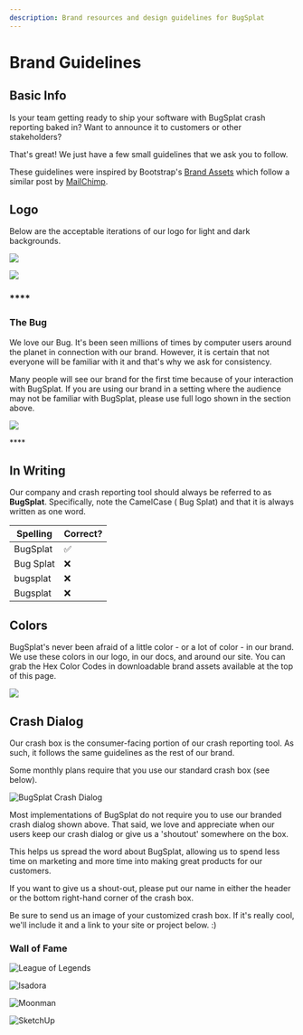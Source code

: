 ```yaml
---
description: Brand resources and design guidelines for BugSplat
---
```


# Brand Guidelines

## **Basic Info**

Is your team getting ready to ship your software with BugSplat crash reporting baked in? Want to announce it to customers or other stakeholders?

That's great! We just have a few small guidelines that we ask you to follow.

These guidelines were inspired by Bootstrap's [Brand Assets](https://www.dropbox.com/sh/yn24gz1ruom7l7l/AAA4vweIYVMFZdCHAwKN0YDoa?dl=0) which follow a similar post by [MailChimp](https://styleguide.mailchimp.com/).

## **Logo**

Below are the acceptable iterations of our logo for light and dark backgrounds.

![](<../../.gitbook/assets/new-full-logo-color (2) (2) (2) (2) (1).png>)

![](../../.gitbook/assets/logo-brand-usage-2021.png)

### \*\*\*\*

### **The Bug**

We love our Bug. It's been seen millions of times by computer users around the planet in connection with our brand. However, it is certain that not everyone will be familiar with it and that's why we ask for consistency.

Many people will see our brand for the first time because of your interaction with BugSplat. If you are using our brand in a setting where the audience may not be familiar with BugSplat, please use full logo shown in the section above.

![](../../.gitbook/assets/current-logo-bs-guidlines-2021.png)

\*\*\*\*

## **In Writing**

Our company and crash reporting tool should always be referred to as **BugSplat**. Specifically, note the CamelCase ( Bug Splat) and that it is always written as one word.

| Spelling  | Correct? |
| --------- | -------- |
| BugSplat  | ✅        |
| Bug Splat | ❌        |
| bugsplat  | ❌        |
| Bugsplat  | ❌        |

## **Colors**

BugSplat's never been afraid of a little color - or a lot of color - in our brand. We use these colors in our logo, in our docs, and around our site. You can grab the Hex Color Codes in downloadable brand assets available at the top of this page.

![](../../.gitbook/assets/bugsplat-colors-2021.png)

## **Crash Dialog**

Our crash box is the consumer-facing portion of our crash reporting tool. As such, it follows the same guidelines as the rest of our brand.

Some monthly plans require that you use our standard crash box (see below).

![BugSplat Crash Dialog](<../../.gitbook/assets/bugsplat-crash-dialog (2) (2) (2) (2) (2) (2) (2) (2) (2) (2).png>)

Most implementations of BugSplat do not require you to use our branded crash dialog shown above. That said, we love and appreciate when our users keep our crash dialog or give us a 'shoutout' somewhere on the box.

This helps us spread the word about BugSplat, allowing us to spend less time on marketing and more time into making great products for our customers.

If you want to give us a shout-out, please put our name in either the header or the bottom right-hand corner of the crash box.

Be sure to send us an image of your customized crash box. If it's really cool, we'll include it and a link to your site or project below. :)

### **Wall of Fame**

![League of Legends](../../.gitbook/assets/league-of-legends-crash-dialog.png)

![Isadora](<../../.gitbook/assets/bugsplat-crash-dialog-windows (1) (1) (1) (1) (1) (1).png>)

![Moonman](../../.gitbook/assets/moonman\_crash\_box-2.png)

![SketchUp](../../.gitbook/assets/sketchup-crash-dialog.png)
